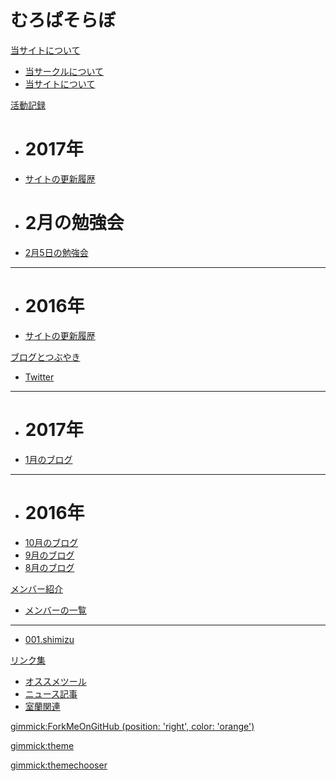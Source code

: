 # むろぱそらぼ

[当サイトについて]()

  * [当サークルについて](md/about/circle.md)
  * [当サイトについて](md/about/site.md)


[活動記録]()

  * # 2017年
  * [サイトの更新履歴](md/sitelog/2017/2017.md)
  * # 2月の勉強会
  * [2月5日の勉強会](md/sitelog/2017/02/2017-02-05.md)
  - - - -
  * # 2016年
  * [サイトの更新履歴](md/sitelog/2016/2016.md)


[ブログとつぶやき]()

  * [Twitter](https://twitter.com/muropclab2016)
  - - - -
  * # 2017年
  * [1月のブログ](md/blog/2017/2017-01.md)
  - - - -
  * # 2016年
  * [10月のブログ](md/blog/2016/2016-10.md)
  * [9月のブログ](md/blog/2016/2016-09.md)
  * [8月のブログ](md/blog/2016/2016-08.md)


[メンバー紹介]()

  * [メンバーの一覧](md/member/memberlist.md)
  - - - -
  * [001.shimizu](md/member/001.shimizu.md)


[リンク集]()

  * [オススメツール](md/links/tools.md)
  * [ニュース記事](md/links/news.md)
  * [室蘭関連](md/links/muroran.md)


<!-- color is one of [ 'red', 'darkblue', 'green', 'orange', 'white', 'gray' ] -->
[gimmick:ForkMeOnGitHub (position: 'right', color: 'orange') ](https://github.com/muropclab)

<!-- 'bootstrap','amelia','cerulean','cosmo','cyborg','flatly','journal','readable','simplex','slate','spacelab','united','yeti' -->
[gimmick:theme](readable)
<!-- [gimmick:theme (inverse: true)](readable) -->

[gimmick:themechooser](テーマを変える)
